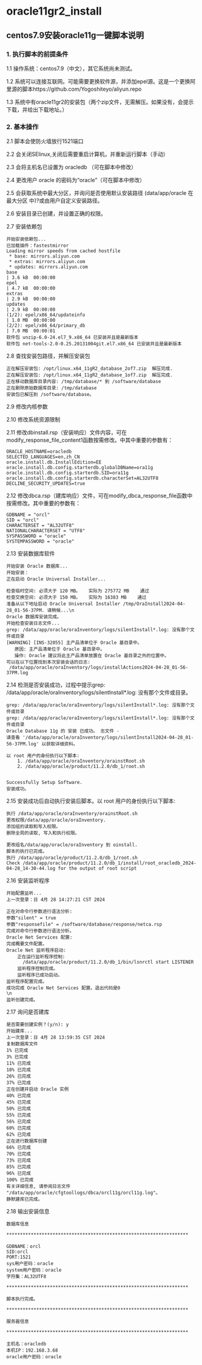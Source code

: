 # oracle11gr2_install
## centos7.9安装oracle11g一键脚本说明
### 1. 执行脚本的前提条件
1.1 操作系统：centos7.9（中文），其它系统尚未测试。

1.2 系统可以连接互联网。可能需要更换软件源，并添加epel源。这是一个更换阿里源的脚本https://github.com/Yogoshiteyo/aliyun.repo

1.3 系统中有oracle11gr2的安装包（两个zip文件，无需解压。如果没有，会提示下载，并给出下载地址。）

### 2. 基本操作
2.1 脚本会使防火墙放行1521端口

2.2 会关闭SElinux,关闭后需要重启计算机，并重新运行脚本（手动）

2.3 会将主机名已设置为 oracledb （可在脚本中修改）

2.4 更改用户 oracle 的密码为“oracle”（可在脚本中修改）

2.5 会获取系统中最大分区，并询问是否使用默认安装路径 (data/app/oracle 在最大分区  中)?或由用户自定义安装路径。

2.6 安装目录已创建，并设置正确的权限。

2.7 安装依赖包

    开始安装依赖包...
    已加载插件：fastestmirror
    Loading mirror speeds from cached hostfile
     * base: mirrors.aliyun.com
     * extras: mirrors.aliyun.com
     * updates: mirrors.aliyun.com
    base                                                                                                              | 3.6 kB  00:00:00
    epel                                                                                                              | 4.7 kB  00:00:00
    extras                                                                                                            | 2.9 kB  00:00:00
    updates                                                                                                           | 2.9 kB  00:00:00
    (1/2): epel/x86_64/updateinfo                                                                                     | 1.0 MB  00:00:00
    (2/2): epel/x86_64/primary_db                                                                                     | 7.0 MB  00:00:01
    软件包 unzip-6.0-24.el7_9.x86_64 已安装并且是最新版本
    软件包 net-tools-2.0-0.25.20131004git.el7.x86_64 已安装并且是最新版本


2.8 查找安装包路径，并解压安装包

    正在解压安装包: /opt/linux.x64_11gR2_database_2of7.zip  解压完成.
    正在解压安装包: /opt/linux.x64_11gR2_database_1of7.zip  解压完成.
    正在移动数据库目录内容: /tmp/database/* 到 /software/database
    正在删除原始数据库目录: /tmp/database
    安装包已解压到 /software/database。
2.9 修改内核参数

2.10 修改系统资源限制

2.11 修改dbinstall.rsp（安装响应）文件内容，可在modify_response_file_content1函数按需修改。中其中重要的参数有：

    ORACLE_HOSTNAME=oracledb
    SELECTED_LANGUAGES=en,zh_CN
    oracle.install.db.InstallEdition=EE
    oracle.install.db.config.starterdb.globalDBName=ora11g
    oracle.install.db.config.starterdb.SID=ora11g
    oracle.install.db.config.starterdb.characterSet=AL32UTF8
    DECLINE_SECURITY_UPDATES=true
2.12 修改dbca.rsp（建库响应）文件，可在modify_dbca_response_file函数中按需修改。其中重要的参数有：

    GDBNAME = "orcl"
    SID = "orcl"
    CHARACTERSET = "AL32UTF8"
    NATIONALCHARACTERSET = "UTF8"
    SYSPASSWORD = "oracle"
    SYSTEMPASSWORD = "oracle"
2.13 安装数据库软件

    开始安装 Oracle 数据库...
    开始安装：
    正在启动 Oracle Universal Installer...
    
    检查临时空间: 必须大于 120 MB。   实际为 275772 MB    通过
    检查交换空间: 必须大于 150 MB。   实际为 16383 MB    通过
    准备从以下地址启动 Oracle Universal Installer /tmp/OraInstall2024-04-28_01-56-37PM. 请稍候...\n
    Oracle 数据库安装完成。
    开始检查安装日志文件...
    grep: /data/app/oracle/oraInventory/logs/silentInstall*.log: 没有那个文件或目录
    [WARNING] [INS-32055] 主产品清单位于 Oracle 基目录中。
       原因: 主产品清单位于 Oracle 基目录中。
       操作: Oracle 建议将此主产品清单放置在 Oracle 基目录之外的位置中。
    可以在以下位置找到本次安装会话的日志:
     /data/app/oracle/oraInventory/logs/installActions2024-04-28_01-56-37PM.log


2.14 检测是否安装成功，过程中提示grep: /data/app/oracle/oraInventory/logs/silentInstall*.log: 没有那个文件或目录。

    grep: /data/app/oracle/oraInventory/logs/silentInstall*.log: 没有那个文件或目录
    grep: /data/app/oracle/oraInventory/logs/silentInstall*.log: 没有那个文件或目录
    Oracle Database 11g 的 安装 已成功。 志文件 -
    请查看 '/data/app/oracle/oraInventory/logs/silentInstall2024-04-28_01-56-37PM.log' 以获取详细资料。

    以 root 用户的身份执行以下脚本:
        1. /data/app/oracle/oraInventory/orainstRoot.sh
        2. /data/app/oracle/product/11.2.0/db_1/root.sh

    
    Successfully Setup Software.
    安装成功。


2.15 安装成功后自动执行安装后脚本。以 root 用户的身份执行以下脚本:

    执行 /data/app/oracle/oraInventory/orainstRoot.sh
    更改权限/data/app/oracle/oraInventory.
    添加组的读取和写入权限。
    删除全局的读取, 写入和执行权限。 
    
    更改组名/data/app/oracle/oraInventory 到 oinstall.
    脚本的执行已完成。
    执行 /data/app/oracle/product/11.2.0/db_1/root.sh
    Check /data/app/oracle/product/11.2.0/db_1/install/root_oracledb_2024-04-28_14-30-44.log for the output of root script


2.16 安装监听程序

    开始配置监听...
    上一次登录：日 4月 28 14:27:21 CST 2024
    
    正在对命令行参数进行语法分析:
    参数"silent" = true
    参数"responsefile" = /software/database/response/netca.rsp
    完成对命令行参数进行语法分析。
    Oracle Net Services 配置:
    完成概要文件配置。
    Oracle Net 监听程序启动:
        正在运行监听程序控制:
          /data/app/oracle/product/11.2.0/db_1/bin/lsnrctl start LISTENER
        监听程序控制完成。
        监听程序已成功启动。
    监听程序配置完成。
    成功完成 Oracle Net Services 配置。退出代码是0
    \n
    监听创建完成。

2.17 询问是否建库

    是否需要创建实例？(y/n): y
    开始建库...
    上一次登录：日 4月 28 13:59:35 CST 2024
    复制数据库文件
    1% 已完成
    3% 已完成
    11% 已完成
    18% 已完成
    26% 已完成
    37% 已完成
    正在创建并启动 Oracle 实例
    40% 已完成
    45% 已完成
    50% 已完成
    55% 已完成
    56% 已完成
    60% 已完成
    62% 已完成
    正在进行数据库创建
    66% 已完成
    70% 已完成
    73% 已完成
    85% 已完成
    96% 已完成
    100% 已完成
    有关详细信息, 请参阅日志文件 "/data/app/oracle/cfgtoollogs/dbca/orcl11g/orcl11g.log"。
    静默建库已完成。


2.18 输出安装信息

    
    数据库信息
    
    *******************************************************************
    
    GDBNAME：orcl
    SID:orcl
    PORT:1521
    sys用户密码：oracle
    system用户密码：oracle
    字符集：AL32UTF8
    
    *******************************************************************
    
    脚本执行完成。
    
    *******************************************************************
    
    服务器信息
    
    *******************************************************************
    
    主机名：oracledb
    本机IP：192.168.3.68
    oracle用户密码：oracle
    
